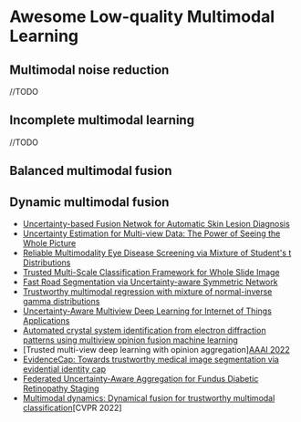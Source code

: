 # Awesome Low-quality Multimodal Learning



## Multimodal noise reduction

//TODO

## Incomplete multimodal learning


//TODO



## Balanced multimodal fusion






## Dynamic multimodal fusion
- [Uncertainty-based Fusion Netwok for Automatic Skin Lesion Diagnosis](https://ieeexplore.ieee.org/document/9994932/)
- [Uncertainty Estimation for Multi-view Data: The Power of Seeing the Whole Picture](https://arxiv.org/abs/2210.02676)
- [Reliable Multimodality Eye Disease Screening via Mixture of Student's t Distributions](https://arxiv.org/abs/2303.09790)
- [Trusted Multi-Scale Classification Framework for Whole Slide Image](https://arxiv.org/abs/2207.05290)
- [Fast Road Segmentation via Uncertainty-aware Symmetric Network](https://arxiv.org/abs/2203.04537)
- [Trustworthy multimodal regression with mixture of normal-inverse gamma distributions](https://arxiv.org/abs/2111.08456)
- [Uncertainty-Aware Multiview Deep Learning for Internet of Things Applications](https://ieeexplore.ieee.org/document/9906001/)
- [Automated crystal system identification from electron diffraction patterns using multiview opinion fusion machine learning](https://chemrxiv.org/engage/chemrxiv/article-details/644beb010d87b493e3718ca8)
- [Trusted multi-view deep learning with opinion aggregation][AAAI 2022](https://ojs.aaai.org/index.php/AAAI/article/view/20724)
- [EvidenceCap: Towards trustworthy medical image segmentation via evidential identity cap](https://www.arxiv-vanity.com/papers/2301.00349/)
- [Federated Uncertainty-Aware Aggregation for Fundus Diabetic Retinopathy Staging](https://arxiv.org/abs/2303.13033)
- [Multimodal dynamics: Dynamical fusion for trustworthy multimodal classification](https://openaccess.thecvf.com/content/CVPR2022/papers/Han_Multimodal_Dynamics_Dynamical_Fusion_for_Trustworthy_Multimodal_Classification_CVPR_2022_paper.pdf)[CVPR 2022]
